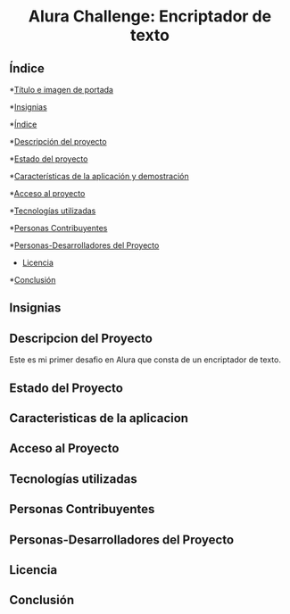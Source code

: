 <h1 align="center"> Alura Challenge: Encriptador de texto </h1>

## Índice
*[Título e imagen de portada](#Título-e-imagen-de-portada)

*[Insignias](#insignias)

*[Índice](#índice)

*[Descripción del proyecto](#descripción-del-proyecto)

*[Estado del proyecto](#Estado-del-proyecto)

*[Características de la aplicación y demostración](#Características-de-la-aplicación-y-demostración)

*[Acceso al proyecto](#acceso-proyecto)

*[Tecnologías utilizadas](#tecnologías-utilizadas)

*[Personas Contribuyentes](#personas-contribuyentes)

*[Personas-Desarrolladores del Proyecto](#personas-desarrolladores)

* [Licencia](#licencia)

*[Conclusión](#conclusión)

## Insignias

## Descripcion del Proyecto
Este es mi primer desafio en Alura que consta de un encriptador de texto.

## Estado del Proyecto


## Caracteristicas de la aplicacion


## Acceso al Proyecto


## Tecnologías utilizadas


## Personas Contribuyentes


## Personas-Desarrolladores del Proyecto


## Licencia


## Conclusión
